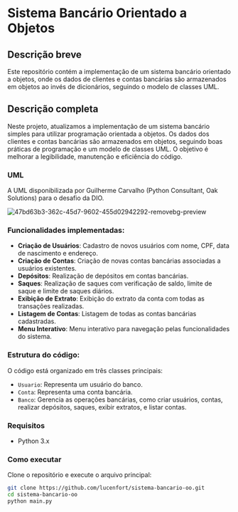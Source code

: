 # Sistema Bancário Orientado a Objetos

## Descrição breve
Este repositório contém a implementação de um sistema bancário orientado a objetos, onde os dados de clientes e contas bancárias são armazenados em objetos ao invés de dicionários, seguindo o modelo de classes UML.

## Descrição completa
Neste projeto, atualizamos a implementação de um sistema bancário simples para utilizar programação orientada a objetos. Os dados dos clientes e contas bancárias são armazenados em objetos, seguindo boas práticas de programação e um modelo de classes UML. O objetivo é melhorar a legibilidade, manutenção e eficiência do código.

### UML
A UML disponibilizada por Guilherme Carvalho (Python Consultant, Oak Solutions) para o desafio da DIO.

![47bd63b3-362c-45d7-9602-455d02942292-removebg-preview](https://github.com/lucenfort/sistema-bancario-oo/assets/55037889/b56cd548-752e-47c8-afe3-9d078cdd1a9e)


### Funcionalidades implementadas:
- **Criação de Usuários**: Cadastro de novos usuários com nome, CPF, data de nascimento e endereço.
- **Criação de Contas**: Criação de novas contas bancárias associadas a usuários existentes.
- **Depósitos**: Realização de depósitos em contas bancárias.
- **Saques**: Realização de saques com verificação de saldo, limite de saque e limite de saques diários.
- **Exibição de Extrato**: Exibição do extrato da conta com todas as transações realizadas.
- **Listagem de Contas**: Listagem de todas as contas bancárias cadastradas.
- **Menu Interativo**: Menu interativo para navegação pelas funcionalidades do sistema.

### Estrutura do código:
O código está organizado em três classes principais:
- `Usuario`: Representa um usuário do banco.
- `Conta`: Representa uma conta bancária.
- `Banco`: Gerencia as operações bancárias, como criar usuários, contas, realizar depósitos, saques, exibir extratos, e listar contas.

### Requisitos
- Python 3.x

### Como executar
Clone o repositório e execute o arquivo principal:
```bash
git clone https://github.com/lucenfort/sistema-bancario-oo.git
cd sistema-bancario-oo
python main.py

